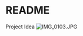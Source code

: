 # README #

Project Idea
![IMG_0103.JPG](https://bitbucket.org/repo/5Axey7/images/4171111834-IMG_0103.JPG)